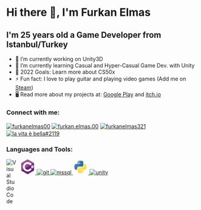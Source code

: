 # Hi there 👋, I'm Furkan Elmas

## I'm 25 years old a Game Developer from Istanbul/Turkey
- 🔭 I’m currently working on Unity3D
- 🌱 I’m currently learning Casual and Hyper-Casual Game Dev. with Unity
- 🥅 2022 Goals: Learn more about CS50x
- ⚡ Fun fact: I love to play guitar and playing video games (Add me on [Steam][steam])
- 🖥️ Read more about my projects at: [Google Play][GooglePlay] and [itch.io][Itch.io]

### Connect with me:

[<img align="center" src="https://raw.githubusercontent.com/rahuldkjain/github-profile-readme-generator/master/src/images/icons/Social/linked-in-alt.svg" alt="furkanelmas00" height="30" width="40" /></a>](https://linkedin.com/in/furkanelmas00)
[<img align="center" src="https://raw.githubusercontent.com/rahuldkjain/github-profile-readme-generator/master/src/images/icons/Social/instagram.svg" alt="furkan.elmas.00" height="30" width="40" /></a>](https://instagram.com/furkan.elmas.00)
[<img align="center" src="https://raw.githubusercontent.com/rahuldkjain/github-profile-readme-generator/master/src/images/icons/Social/hackerrank.svg" alt="furkanelmas321" height="30" width="40" /></a>](https://www.hackerrank.com/furkanelmas321)
[<img align="center" src="https://raw.githubusercontent.com/rahuldkjain/github-profile-readme-generator/master/src/images/icons/Social/discord.svg" alt="la vita è bella#2119" height="30" width="40" /></a>](https://discord.gg/D5GdP68c)

### Languages and Tools:

[<img align="left" alt="Visual Studio Code" width="26px" src="https://cdn.jsdelivr.net/gh/devicons/devicon/icons/vscode/vscode-original.svg" style="padding-right:10px;" />](https://cdn.jsdelivr.net/gh/devicons/devicon/icons/vscode/vscode-original.svg)
<p align="left"> <a href="https://www.w3schools.com/cs/" target="_blank" rel="noreferrer"> <img src="https://raw.githubusercontent.com/devicons/devicon/master/icons/csharp/csharp-original.svg" alt="csharp" width="40" height="40"/> </a> <a href="https://git-scm.com/" target="_blank" rel="noreferrer"> <img src="https://www.vectorlogo.zone/logos/git-scm/git-scm-icon.svg" alt="git" width="40" height="40"/> </a> <a href="https://www.microsoft.com/en-us/sql-server" target="_blank" rel="noreferrer"> <img src="https://www.svgrepo.com/show/303229/microsoft-sql-server-logo.svg" alt="mssql" width="40" height="40"/> </a> <a href="https://www.python.org" target="_blank" rel="noreferrer"> <img src="https://raw.githubusercontent.com/devicons/devicon/master/icons/python/python-original.svg" alt="python" width="40" height="40"/> </a> <a href="https://unity.com/" target="_blank" rel="noreferrer"> <img src="https://www.vectorlogo.zone/logos/unity3d/unity3d-icon.svg" alt="unity" width="40" height="40"/> </a> </p>

[GooglePlay]: https://play.google.com/store/apps/developer?id=Furkan+Elmas
[steam]: https://steamcommunity.com/profiles/76561198264292068/
[Itch.io]: https://furkan-elmas.itch.io
